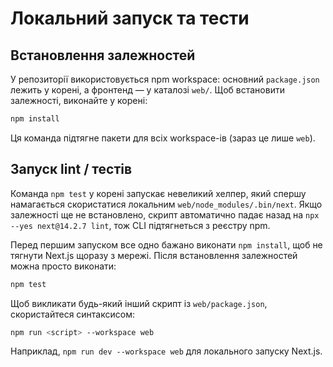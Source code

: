 # Локальний запуск та тести

## Встановлення залежностей

У репозиторії використовується npm workspace: основний `package.json` лежить у корені, а фронтенд — у каталозі `web/`. Щоб встановити залежності, виконайте у корені:

```bash
npm install
```

Ця команда підтягне пакети для всіх workspace-ів (зараз це лише `web`).

## Запуск lint / тестів

Команда `npm test` у корені запускає невеликий хелпер, який спершу намагається скористатися локальним `web/node_modules/.bin/next`. Якщо залежності ще не встановлено, скрипт автоматично падає назад на `npx --yes next@14.2.7 lint`, тож CLI підтягнеться з реєстру npm.

Перед першим запуском все одно бажано виконати `npm install`, щоб не тягнути Next.js щоразу з мережі. Після встановлення залежностей можна просто виконати:

```bash
npm test
```

Щоб викликати будь-який інший скрипт із `web/package.json`, скористайтеся синтаксисом:

```bash
npm run <script> --workspace web
```

Наприклад, `npm run dev --workspace web` для локального запуску Next.js.
